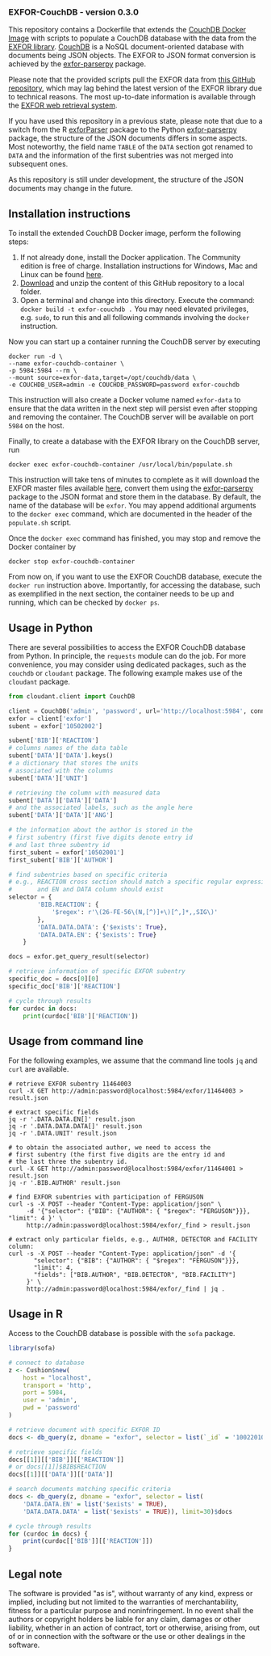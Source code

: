 ### EXFOR-CouchDB - version 0.3.0

This repository contains a Dockerfile that extends the
[CouchDB Docker Image][couchdb-docker] with scripts to populate a
CouchDB database with the data from the [EXFOR library][exfor-library].
[CouchDB][couchdb-website] is a NoSQL document-oriented database with
documents being JSON objects.
The EXFOR to JSON format conversion is achieved by the [exfor-parserpy] package.

Please note that the provided scripts pull the EXFOR data from
[this GitHub repository][exfor-master], which may lag behind the
latest version of the EXFOR library due to technical reasons.
The most up-to-date information is available through the
[EXFOR web retrieval system][exfor-web].

If you have used this repository in a previous state, please note that
due to a switch from the R [exforParser] package to the
Python [exfor-parserpy] package, the structure of the
JSON documents differs in some aspects. Most noteworthy,
the field name `TABLE` of the `DATA` section got renamed to `DATA` and the
information of the first subentries was not merged into subsequent ones.

As this repository is still under development, the structure of the JSON
documents may change in the future.

[couchdb-docker]: https://hub.docker.com/_/couchdb/
[exfor-parserpy]: https://github.com/iaea-nds/exfor-parserpy
[exfor-library]: https://www.sciencedirect.com/science/article/abs/pii/S0090375214005171
[exfor-master]: https://github.com/iaea-nds/exfor_master
[exfor-web]: https://www-nds.iaea.org/exfor/
[couchdb-website]: https://couchdb.apache.org/
[docker-install]: https://docs.docker.com/install/
[exforParser]: https://github.com/gschnabel/exforParser


## Installation instructions

To install the extended CouchDB Docker image, perform the following steps:

1. If not already done, install the Docker application.
   The Community edition is free of charge.
   Installation instructions for Windows, Mac and Linux can be found [here][docker-install].
2. [Download](https://github.com/iaea-nds/exfor-couchdb-docker/archive/master.zip)
   and unzip the content of this GitHub repository to a local folder.
3. Open a terminal and change into this directory.
   Execute the command: `docker build -t exfor-couchdb .`
   You may need elevated privileges, e.g. `sudo`, to run this and
   all following commands involving the `docker` instruction.

Now you can start up a container running the CouchDB server by executing
```
docker run -d \
--name exfor-couchdb-container \
-p 5984:5984 --rm \
--mount source=exfor-data,target=/opt/couchdb/data \
-e COUCHDB_USER=admin -e COUCHDB_PASSWORD=password exfor-couchdb
```
This instruction will also create a Docker volume named `exfor-data`
to ensure that the data written in the next step will persist
even after stopping and removing the container.
The CouchDB server will be available on port `5984` on the host.

Finally, to create a database with the EXFOR library on the CouchDB server, run
```
docker exec exfor-couchdb-container /usr/local/bin/populate.sh
```
This instruction will take tens of minutes to complete as it will
download the EXFOR master files available [here][exfor-master],
convert them using the [exfor-parserpy] package to the JSON format and
store them in the database. By default, the name of the database will
be `exfor`. You may append additional arguments to the
`docker exec` command, which are documented in the header of the
`populate.sh` script.

Once the `docker exec` command has finished, you may stop and remove the
Docker container by
```
docker stop exfor-couchdb-container
```

From now on, if you want to use the EXFOR CouchDB database,
execute the `docker run` instruction above. Importantly,
for accessing the database, such as exemplified in the next
section, the container needs to be up and running, which can
be checked by `docker ps`.


## Usage in Python

There are several possibilities to access the EXFOR CouchDB database
from Python. In principle, the `requests` module can do the job.
For more convenience, you may consider using dedicated packages,
such as the `couchdb` or `cloudant` package. The following example
makes use of the `cloudant` package.

```python
from cloudant.client import CouchDB

client = CouchDB('admin', 'password', url='http://localhost:5984', connect=True)
exfor = client['exfor']
subent = exfor['10502002']

subent['BIB']['REACTION']
# columns names of the data table
subent['DATA']['DATA'].keys()
# a dictionary that stores the units
# associated with the columns
subent['DATA']['UNIT']

# retrieving the column with measured data
subent['DATA']['DATA']['DATA']
# and the associated labels, such as the angle here
subent['DATA']['DATA']['ANG']

# the information about the author is stored in the
# first subentry (first five digits denote entry id
# and last three subentry id
first_subent = exfor['10502001']
first_subent['BIB']['AUTHOR']

# find subentries based on specific criteria
# e.g., REACTION cross section should match a specific regular expression
#       and EN and DATA column should exist
selector = {
        'BIB.REACTION': {
            '$regex': r'\(26-FE-56\(N,[^)]+\)[^,]*,,SIG\)'
        },
        'DATA.DATA.DATA': {'$exists': True},
        'DATA.DATA.EN': {'$exists': True}
    }

docs = exfor.get_query_result(selector)

# retrieve information of specific EXFOR subentry
specific_doc = docs[0][0]
specific_doc['BIB']['REACTION']

# cycle through results
for curdoc in docs:
    print(curdoc['BIB']['REACTION'])
```

## Usage from command line

For the following examples, we assume that the command line tools `jq` and `curl` are available.

```shell
# retrieve EXFOR subentry 11464003
curl -X GET http://admin:password@localhost:5984/exfor/11464003 > result.json

# extract specific fields
jq -r '.DATA.DATA.EN[]' result.json
jq -r '.DATA.DATA.DATA[]' result.json
jq -r '.DATA.UNIT' result.json

# to obtain the associated author, we need to access the
# first subentry (the first five digits are the entry id and
# the last three the subentry id.
curl -X GET http://admin:password@localhost:5984/exfor/11464001 > result.json
jq -r '.BIB.AUTHOR' result.json

# find EXFOR subentries with participation of FERGUSON
curl -s -X POST --header "Content-Type: application/json" \
     -d '{"selector": {"BIB": {"AUTHOR": { "$regex": "FERGUSON"}}}, "limit": 4 }' \
     http://admin:password@localhost:5984/exfor/_find > result.json

# extract only particular fields, e.g., AUTHOR, DETECTOR and FACILITY column:
curl -s -X POST --header "Content-Type: application/json" -d '{
       "selector": {"BIB": {"AUTHOR": { "$regex": "FERGUSON"}}},
       "limit": 4,
       "fields": ["BIB.AUTHOR", "BIB.DETECTOR", "BIB.FACILITY"]
     }' \
     http://admin:password@localhost:5984/exfor/_find | jq .
```

## Usage in R

Access to the CouchDB database is possible with the `sofa` package.
```R
library(sofa)

# connect to database
z <- Cushion$new(
    host = "localhost",
    transport = 'http',
    port = 5984,
    user = 'admin',
    pwd = 'password'
)

# retrieve document with specific EXFOR ID
docs <- db_query(z, dbname = "exfor", selector = list(`_id` = '10022010'))$docs

# retrieve specific fields
docs[[1]][['BIB']][['REACTION']]
# or docs[[1]]$BIB$REACTION
docs[[1]][['DATA']][['DATA']]

# search documents matching specific criteria
docs <- db_query(z, dbname = "exfor", selector = list(
    'DATA.DATA.EN' = list('$exists' = TRUE),
    'DATA.DATA.DATA' = list('$exists' = TRUE)), limit=30)$docs

# cycle through results
for (curdoc in docs) {
    print(curdoc[['BIB']][['REACTION']])
}
```


## Legal note

The software is provided "as is", without warranty of any kind, express or implied, including but not limited to the warranties of merchantability, fitness for a particular purpose and noninfringement. In no event shall the authors or copyright holders be liable for any claim, damages or other liability, whether in an action of contract, tort or otherwise, arising from, out of or in connection with the software or the use or other dealings in the software.
